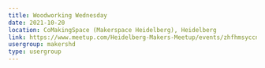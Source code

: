 ```yaml
---
title: Woodworking Wednesday
date: 2021-10-20
location: CoMakingSpace (Makerspace Heidelberg), Heidelberg
link: https://www.meetup.com/Heidelberg-Makers-Meetup/events/zhfhmsyccnbbc/
usergroup: makershd
type: usergroup
---
```

